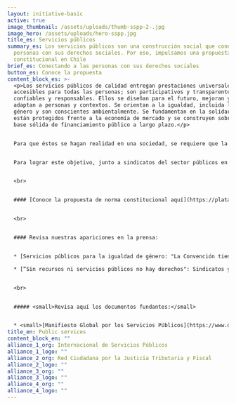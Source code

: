 ```yaml
---
layout: initiative-basic
active: true
image_thumbnail: /assets/uploads/thumb-sspp-2-.jpg
image_hero: /assets/uploads/hero-sspp.jpg
title_es: Servicios públicos
summary_es: Los servicios públicos son una construcción social que conecta a las
  personas con sus derechos sociales. Por eso, impulsamos una propuesta de norma
  constitucional en Chile
brief_es: Conectando a las personas con sus derechos sociales
button_es: Conoce la propuesta
content_block_es: >-
  <p>Los servicios públicos de calidad entregan prestaciones universales y
  accesibles para todas las personas; son participativos y transparentes,
  confiables y responsables. Ellos se diseñan para el futuro, mejoran y se
  adaptan a personas y contextos. Se orientan a la igualdad, incluida la de
  género y son conscientes ambientalmente. Se fundamentan en la solidaridad,
  están protegidos frente a la economía de mercado y se construyen sobre una
  base sólida de financiamiento público a largo plazo.</p>


  Para que éstos se hagan realidad en una sociedad, se requiere que la Constitución establezca explícitamente la obligación del Estado de prestar servicios públicos universales y de calidad. Esto implica el <em>reconocimiento de los servicios públicos como la puerta que conecta a las personas con sus derechos humanos y les permite acceder a ellos en la práctica</em>. Asimismo, la Constitución debe reconocer que los servicios públicos son la base de una sociedad justa y sostenible, permitiendo su adaptación y ampliación según el contexto social y protegiéndolos frente a la mercantilización. Por último, la regulación de los servicios públicos debería fijar un marco general de comprensión de su finalidad que permita que la práctica jurídica vaya dotándole de significado, al mismo tiempo que debiera identificar algunos ejemplos de áreas de especial interés, tales como la salud, la educación, la seguridad social y el agua, entre otros.


  Para lograr este objetivo, junto a sindicatos del sector públicos en Chile y organizaciones de la sociedad civil, levantamos una iniciativa popular de norma de cara al proceso constituyente, basada en el Manifiesto Global por los Servicios Públicos.


  <br>


  #### [Conoce la propuesta de norma constitucional aquí](https://plataforma.chileconvencion.cl/m/iniciativa_popular/detalle?id=18202)


  <br>


  #### Revisa nuestras apariciones en la prensa:


  * [Servicios públicos para la igualdad de género: "La Convención tiene la capacidad de transformar las condiciones de vida de las mujeres"](https://www.elmostrador.cl/braga/2022/01/20/servicios-publicos-para-la-igualdad-de-genero-la-convencion-tiene-la-capacidad-de-transformar-las-condiciones-de-vida-de-las-mujeres/)

  * [“Sin recursos ni servicios públicos no hay derechos": Sindicatos y organizaciones presentan iniciativa popular de norma para garantizar derechos sociales](https://www.elmostrador.cl/dia/2022/01/25/sin-recursos-ni-servicios-publicos-no-hay-derechos-sindicatos-y-organizaciones-presentan-iniciativa-popular-de-norma-para-garantizar-derechos-sociales/)


  <br>


  ##### <small>Revisa aquí los documentos fundantes:</small>


  * <small>[Manifiesto Global por los Servicios Públicos](https://www.distritoglobal.org/assets/uploads/el-futuro-es-publico-manifiesto-global-por-los-servicios-publicos.pdf)</small>
title_en: Public services
content_block_en: ""
alliance_1_org: Internacional de Servicios Públicos
alliance_1_logo: ""
alliance_2_org: Red Ciudadana por la Justicia Tributaria y Fiscal
alliance_2_logo: ""
alliance_3_org: ""
alliance_3_logo: ""
alliance_4_org: ""
alliance_4_logo: ""
---
```


